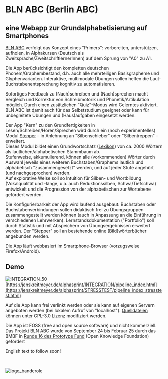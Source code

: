 

# BLN ABC (Berlin ABC) 
## eine Webapp zur Grundalphabetisierung auf Smartphones
[BLN ABC](https://jenskreitmeyer.de/alphasprint/STRESSTEST/pipeline_index_stresstest.html) verfolgt das Konzept eines "Primers": vorbereiten, unterstützen, aufholen, in Alphakursen (Deutsch als Zweitsprache/ZweitschriftlernerInnen) auf dem Sprung von "A0" zu A1.

Die App berücksichtigt den kompletten deutschen Phonem/Graphembestand, d.h. auch alle mehrteiligen Basisgrapheme und Glyphenvarianten.
Interaktive, multimodale Übungen sollen helfen die Laut-Buchstabenentsprechung kognitiv zu automatisieren.

Sofortiges Feedback zu (Nach)schreiben und (Nach)sprechen macht Vergleich und Korrektur von Schreibmotorik und Phonetik/Artikulation möglich. Durch einen zusätzlichen "Quiz"-Modus wird Gelerntes aktiviert.
BLN ABC ist damit auch für das Selbststudium geeignet oder kann für unbegleitete Übungen und (Haus)aufgaben eingesetzt werden.

Der App "Kern" zu den Grundfertigkeiten in Lesen/Schreiben/Hören/Sprechen wird durch ein (noch experimentelles) Modul [Stepper](https://jenskreitmeyer.de/alphasprint/SILBENSCHIEBER/audioautocomp.html) – in Anlehnung an "Silbenschieber" oder "Silbentreppen" – erweitert.<br>
Dieses Modul bildet einen Grundwortschatz ([Lexikon](https://github.com/eieye/searchable_speaking_lexicon)) von ca. 2000 Wörtern als lautlichen/alphabetischen Stammbaum ab.<br>
Stufenweise, akkumulierend, können alle (vorkommenden) Wörter durch Auswahl jeweils eines weiteren Buchstaben/Graphems lautlich und alphabetisch "zusammengesetzt" werden, und auf jeder Stufe angehört (und nachgesprochen) werden.<br>
Auf explorative Weise soll so Intuition für Silben- und Wortbildung (Vokalqualität und -länge, u.a. auch Reduktionssilben, Schwa/Tiefschwa) entwickelt und die Progression von der alphabetischen zur Wortebene gefördert werden.

Die Konfigurierbarkeit der App wird laufend ausgebaut: Buchstaben oder Buchstabenverbindungen sollen didaktisch frei zu Übungsgruppen zusammengestellt werden können (auch in Anpassung an die Einführung in verschiedenen Lehrwerken). Lernstandsdokumentation ("Portfolio") soll durch Statistik und mit Abspeichern von Übungsergebnissen erweitert werden. Der "Stepper" soll an bestehende online (Bild)wörterbücher angebunden werden.




Die App läuft webbasiert im Smartphone-Browser (vorzugsweise Firefox/Android). 
## Demo
![INTEGRATION_50](https://github.com/user-attachments/assets/3c8d5b15-986d-49be-ab15-113459bd3776)
[https://jenskreitmeyer.de/alphasprint/INTEGRATION/pipeline_index.html](https://jenskreitmeyer.de/alphasprint/STRESSTEST/pipeline_index_stresstest.html)





Auf die App kann frei verlinkt werden oder sie kann auf eigenen Servern angeboten werden (bei lokalem Aufruf von "localhost"). [Quelldateien](https://github.com/eieye/BLN_ABC) können unter GPL-3.0 Lizenz modifiziert werden.

Die App ist FOSS (free and open source software) und nicht kommerziell.
Das Projekt BLN ABC wurde von September 24 bis Februar 25 durch das BMBF in [Runde 16 des Prototype Fund](https://prototypefund.de/project/bln-abc/) (Open Knowledge Foundation) gefördert


English text to follow soon!
<br> 
<br>
## 

  





![logo_banderole](https://github.com/user-attachments/assets/466fe009-cf48-4a7b-a9d0-7c83e53dbe75)
